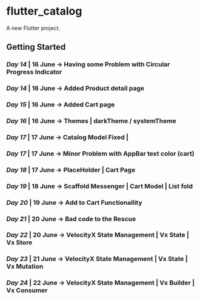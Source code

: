 # flutter_catalog

A new Flutter project.

## Getting Started

### **_Day 14_** | 16 June -> Having some Problem with Circular Progress Indicator

### **_Day 14_** | 16 June -> Added Product detail page

### **_Day 15_** | 16 June -> Added Cart page

### **_Day 16_** | 16 June -> Themes | darkTheme / systemTheme

### **_Day 17_** | 17 June -> Catalog Model Fixed |

### **_Day 17_** | 17 June -> Minor Problem with AppBar text color (cart)

### **_Day 18_** | 17 June -> PlaceHolder | Cart Page

### **_Day 19_** | 18 June -> Scaffold Messenger | Cart Model | List fold

### **_Day 20_** | 19 June -> Add to Cart Functionallity

### **_Day 21_** | 20 June -> Bad code to the Rescue

### **_Day 22_** | 20 June -> VelocityX State Management | Vx State | Vx Store

### **_Day 23_** | 21 June -> VelocityX State Management | Vx State | Vx Mutation

### **_Day 24_** | 22 June -> VelocityX State Management | Vx Builder | Vx Consumer